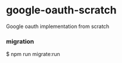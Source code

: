 # google-oauth-scratch
Google oauth implementation from scratch

### migration
$ npm run migrate:run


